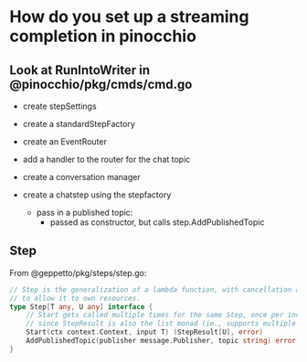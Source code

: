 # How do you set up a streaming completion in pinocchio

## Look at RunIntoWriter in @pinocchio/pkg/cmds/cmd.go

- create stepSettings
- create a standardStepFactory
- create an EventRouter
- add a handler to the router for the chat topic

- create a conversation manager
- create a chatstep using the stepfactory
    - pass in a published topic:
        - passed as constructor, but calls step.AddPublishedTopic


## Step

From @geppetto/pkg/steps/step.go:

```go
// Step is the generalization of a lambda function, with cancellation and closing
// to allow it to own resources.
type Step[T any, U any] interface {
	// Start gets called multiple times for the same Step, once per incoming value,
	// since StepResult is also the list monad (ie., supports multiple values)
	Start(ctx context.Context, input T) (StepResult[U], error)
	AddPublishedTopic(publisher message.Publisher, topic string) error
}
```
